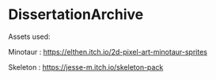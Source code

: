 # DissertationArchive
 
Assets used:

Minotaur : https://elthen.itch.io/2d-pixel-art-minotaur-sprites

Skeleton : https://jesse-m.itch.io/skeleton-pack
